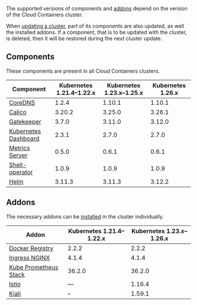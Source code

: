 The supported versions of components and [addons](../../addons-and-settings/addons) depend on the version of the Cloud Containers cluster.

When [updating a cluster](../../../operations/update), part of its components are also updated, as well the installed addons. If a component, that is to be updated with the cluster, is deleted, then it will be restored during the next cluster update.

## Components

These components are present in all Cloud Containers clusters.

<!-- prettier-ignore -->
| Component                                                           | Kubernetes 1.21.4–1.22.x  | Kubernetes 1.23.x–1.25.x  | Kubernetes 1.26.x |
| ------------------------------------------------------------------- | ------------------------- | ------------------------- | ----------------- |
| [CoreDNS](https://github.com/coredns/coredns)                         | 1.2.4     | 1.10.1    | 1.10.1 |
| [Calico](https://github.com/projectcalico/calico)                     | 3.20.2    | 3.25.0    | 3.26.1 |
| [Gatekeeper](https://github.com/open-policy-agent/gatekeeper)         | 3.7.0     | 3.11.0    | 3.12.0 |
| [Kubernetes Dashboard](https://github.com/kubernetes/dashboard)       | 2.3.1     | 2.7.0     | 2.7.0  |
| [Metrics Server](https://github.com/kubernetes-sigs/metrics-server)   | 0.5.0     | 0.6.1     | 0.6.1  |
| [Shell-operator](https://github.com/flant/shell-operator)             | 1.0.9     | 1.0.9     | 1.0.9  |
| [Helm](https://github.com/helm/helm)                                  | 3.11.3    | 3.11.3    | 3.12.2 |

## Addons

The necessary addons can be [installed](../../../operations/addons/manage-addons#installing_the_addon) in the cluster individually.

<!-- prettier-ignore -->
| Addon                                                                             | Kubernetes 1.21.4–1.22.x  | Kubernetes 1.23.x–1.26.x  |
| --------------------------------------------------------------------------------- | ------------------------- | ------------------------- |
| [Docker Registry](https://github.com/twuni/docker-registry.helm)                  | 2.2.2     | 2.2.2     |
| [Ingress NGINX](https://github.com/kubernetes/ingress-nginx)                      | 4.1.4     | 4.1.4     |
| [Kube Prometheus Stack](https://github.com/prometheus-operator/kube-prometheus)   | 36.2.0    | 36.2.0    |
| [Istio](https://github.com/istio/istio)                                           | —         | 1.16.4    |
| [Kiali](https://github.com/kiali/kiali)                                           | –         | 1.59.1    |
